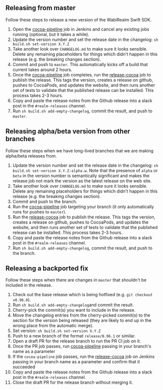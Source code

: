 ## Releasing from master

Follow these steps to release a new version of the WabiRealm Swift SDK.

1. Open the [cocoa-pipeline](https://ci.realm.io/job/cocoa-pipeline/) job in Jenkins and cancel any existing jobs running (optional, but it takes a while).
2. Update the version number and set the release date in the changelog: `sh build.sh set-version X.Y.Z`
3. Take another look over `CHANGELOG.md` to make sure it looks sensible. Delete any remaining placeholders for things which didn't happen in this release (e.g. the breaking changes section).
4. Commit and push to `master`. This automatically kicks off a build that current takes around 2 hours.
5. Once the [cocoa-pipeline](https://ci.realm.io/job/cocoa-pipeline/) job completes, run the [release-cocoa](https://ci.realm.io/job/release-cocoa/) job to publish the release. This tags the version, creates a release on github, pushes to CocoaPods, and updates the website, and then runs another set of tests to validate that the published release can be installed. This process takes 2-3 hours.
6. Copy and paste the release notes from the Github release into a slack post in the `#realm-releases` channel.
7. Run `sh build.sh add-empty-changelog`, commit the result, and push to `master`.

## Releasing alpha/beta version from other branches

Follow these steps when we have long-lived branches that we are making alpha/beta releases from.

1. Update the version number and set the release date in the changelog: `sh build.sh set-version X.Y.Z-alpha.w`. Note that the presence of `alpha` or `beta` in the version number is semantically significant and makes the release job not mark the version as the latest release on the web site.
2. Take another look over `CHANGELOG.md` to make sure it looks sensible. Delete any remaining placeholders for things which didn't happen in this release (e.g. the breaking changes section).
3. Commit and push to the branch.
4. Run the [cocoa-pipeline](https://ci.realm.io/job/cocoa-pipeline/) job targeting your branch (it only automatically runs for pushes to `master`).
5. Run the [release-cocoa](https://ci.realm.io/job/release-cocoa/) job to publish the release. This tags the version, creates a release on github, pushes to CocoaPods, and updates the website, and then runs another set of tests to validate that the published release can be installed. This process takes 2-3 hours.
6. Copy and paste the release notes from the Github release into a slack post in the `#realm-releases` channel.
7. Run `sh build.sh add-empty-changelog`, commit the result, and push to the branch.

## Releasing a backported fix

Follow these steps when there are changes in `master` that shouldn't be included in the release.

1. Check out the base release which is being hotfixed (e.g. `git checkout v0.96.0`).
2. Run `sh build.sh add-empty-changelog`and  commit the result.
3. Cherry-pick the commit(s) you want to include in the release.
4. Move the changelog entries from the cherry-picked commit(s) to the section for the version being released (they are likely to end up in the wrong place from the automatic merge).
5. Set version: `sh build.sh set-version X.Y.Z`
6. Push to a new branch of the format `release/0.96.1` or similar.
7. Open a draft PR for the release branch to run the PR CI job on it.
8. Once the PR job passes, run [cocoa-pipeline](https://ci.realm.io/job/cocoa-pipeline/) passing in your branch's name as a parameter
8. If the `cocoa-pipeline` job passes, run the [release-cocoa](https://ci.realm.io/job/release-cocoa/) job on Jenkins passing in your branch name as a parameter and confirm that it succeeded
9. Copy and paste the release notes from the Github release into a slack post in the `#realm-releases` channel.
10. Close the draft PR for the release branch without merging it.
